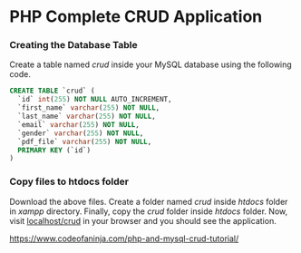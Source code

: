 # PHP Complete CRUD Application

### ****Creating the Database Table****

Create a table named *crud* inside your MySQL database using the following code.

```sql
CREATE TABLE `crud` (
  `id` int(255) NOT NULL AUTO_INCREMENT,
  `first_name` varchar(255) NOT NULL,
  `last_name` varchar(255) NOT NULL,
  `email` varchar(255) NOT NULL,
  `gender` varchar(255) NOT NULL,
  `pdf_file` varchar(255) NOT NULL,
  PRIMARY KEY (`id`)
)
```

### ****Copy files to htdocs folder****

Download the above files. Create a folder named *crud* inside *htdocs* folder in *xampp* directory. Finally, copy the *crud* folder inside *htdocs* folder. Now, visit [localhost/crud](http://localhost/crud) in your browser and you should see the application.

https://www.codeofaninja.com/php-and-mysql-crud-tutorial/
